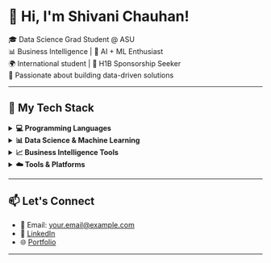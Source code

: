 # 👋 Hi, I'm Shivani Chauhan!

🎓 Data Science Grad Student @ ASU  
📊 Business Intelligence | 🧠 AI + ML Enthusiast  
🌍 International student | 🎯 H1B Sponsorship Seeker  
🚀 Passionate about building data-driven solutions

---

## 🧰 My Tech Stack

<details>
<summary><strong>💻 Programming Languages</strong></summary>

- Python 🐍  
- SQL 🐘  
- R 📊  
- JavaScript 🌐  

</details>

<details>
<summary><strong>📊 Data Science & Machine Learning</strong></summary>

- Pandas, NumPy, Scikit-learn  
- Matplotlib, Seaborn, Plotly  
- TensorFlow, Keras  
- Jupyter Notebook, Google Colab  

</details>

<details>
<summary><strong>📈 Business Intelligence Tools</strong></summary>

- Power BI  
- Tableau  
- Excel (Pivot Tables, Power Query)  
- Smartsheet  

</details>

<details>
<summary><strong>☁️ Tools & Platforms</strong></summary>

- Git & GitHub  
- Streamlit, Flask  
- Firebase, AWS  
- Vercel, Netlify  

</details>

---

## 📫 Let's Connect

- 📧 Email: your.email@example.com  
- 💼 [LinkedIn](https://linkedin.com/in/your-profile)  
- 🌐 [Portfolio](https://your-portfolio.com)  

---

